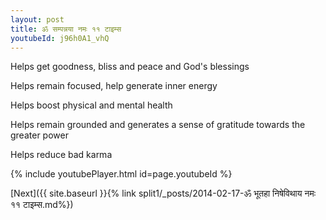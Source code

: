 ```yaml
---
layout: post
title: ॐ सम्पन्नया नमः ११ टाइम्स
youtubeId: j96h0A1_vhQ
---
```

 
 
Helps get goodness, bliss and peace and God's blessings
 
Helps remain focused, help generate inner energy 
 
Helps boost physical and mental health 
 
Helps remain grounded and generates a sense of gratitude towards the greater power 
 
Helps reduce bad karma
 
 
 
 


{% include youtubePlayer.html id=page.youtubeId %}
 
[Next]({{ site.baseurl }}{% link  split1/_posts/2014-02-17-ॐ भूतहा निषेविथाय नमः ११ टाइम्स.md%})
 
